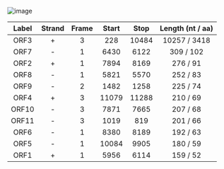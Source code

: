 ![image](https://user-images.githubusercontent.com/93238958/147025953-842e1033-7a7e-4fa9-8235-e8f4ec8127a2.png)

| Label | Strand | Frame | Start | Stop | Length (nt / aa) |
|:----: | :----: | :---: | :---: | :--: | :--------------: |
| ORF3  | +	     | 3	   | 228   | 10484| 10257 / 3418     |
| ORF7	| -      | 1	   | 6430  | 6122 |	309 / 102        |
| ORF2	| +      | 1	   | 7894	 | 8169	|  276 / 91        |
| ORF8	| -	     | 1	   | 5821  | 5570 |  252 / 83        |
| ORF9	| -      |	2	   | 1482  | 1258 |  225 / 74        |
| ORF4  | +	     | 3	   | 11079 | 11288| 210 / 69         |
| ORF10	| -	     | 3	   | 7871	 | 7665 | 207 / 68         |
| ORF11	| -	     | 3	   | 1019	 | 819  | 201 / 66         |
| ORF6	| -	     | 1	   | 8380	 | 8189	| 192 / 63         |
| ORF5	| -      |	1	   | 10084 | 9905	| 180 / 59         |
| ORF1  | +	     | 1	   | 5956	 | 6114 | 159 / 52         |

